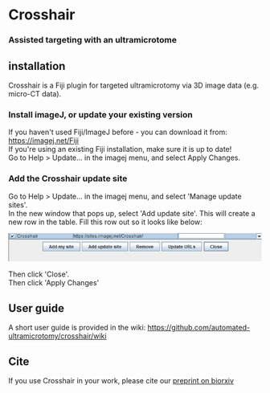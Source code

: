 # Crosshair
### Assisted targeting with an ultramicrotome

## installation
Crosshair is a Fiji plugin for targeted ultramicrotomy via 3D image data (e.g. micro-CT data).  

### Install imageJ, or update your existing version
If you haven't used Fiji/ImageJ before - you can download it from: https://imagej.net/Fiji  
If you're using an existing Fiji installation, make sure it is up to date!  
Go to Help > Update... in the imagej menu, and select Apply Changes.  

### Add the Crosshair update site
Go to Help > Update... in the imagej menu, and select 'Manage update sites'.  
In the new window that pops up, select 'Add update site'. This will create a new row in the table.
Fill this row out so it looks like below:  

<img src="https://github.com/K-Meech/crosshair/blob/master/images/updateSite.png" width="800">

Then click 'Close'.   
Then click 'Apply Changes'  

## User guide

A short user guide is provided in the wiki:
https://github.com/automated-ultramicrotomy/crosshair/wiki

## Cite

If you use Crosshair in your work, please cite our [preprint on biorxiv](https://www.biorxiv.org/content/10.1101/2022.06.02.491151v1)
